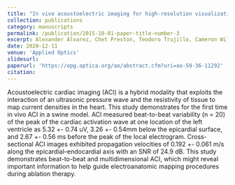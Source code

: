 ```yaml
---
title: "In vivo acoustoelectric imaging for high-resolution visualization of cardiac electric spatiotemporal dynamics"
collection: publications
category: manuscripts
permalink: /publication/2015-10-01-paper-title-number-3
excerpt: Alexander Alvarez, Chet Preston, Teodoro Trujillo, Cameron Wilhite, Alex Burton, Sonia Vohnout, and Russell S. Witte
date: 2020-12-11
venue: 'Applied Optics'
slidesurl:
paperurl: 'https://opg.optica.org/ao/abstract.cfm?uri=ao-59-36-11292'
citation:
---
```


Acoustoelectric cardiac imaging (ACI) is a hybrid modality that exploits the interaction of an ultrasonic pressure wave and the resistivity of tissue to map current densities in the heart. This study demonstrates for the first time in vivo ACI in a swine model. ACI measured beat-to-beat variability (n = 20) of the peak of the cardiac activation wave at one location of the left ventricle as 5.32 +- 0.74 uV, 3.26 +- 0.54mm below the epicardial surface, and 2.67 +- 0.56 ms before the peak of the local electrogram. Cross-sectional ACI images exhibited propagation velocities of 0.192 +- 0.061 m/s along the epicardial–endocardial axis with an SNR of 24.9 dB. This study demonstrates beat-to-beat and multidimensional ACI, which might reveal important information to help guide electroanatomic mapping procedures during ablation therapy.
